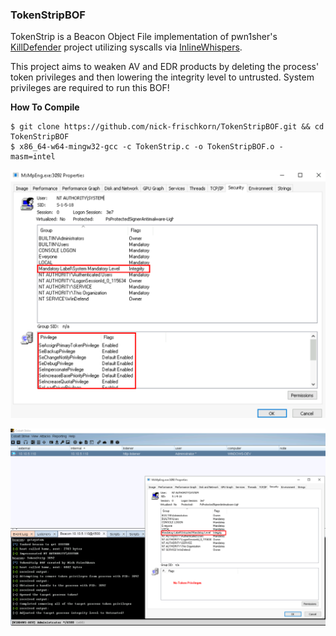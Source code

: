 ### TokenStripBOF

TokenStrip is a Beacon Object File implementation of pwn1sher's [KillDefender](https://github.com/pwn1sher/KillDefender/) project utilizing syscalls via [InlineWhispers](https://github.com/outflanknl/InlineWhispers).

This project aims to weaken AV and EDR products by deleting the process' token privileges and then lowering the integrity level to untrusted. System privileges are required to run this BOF!

**How To Compile**
```
$ git clone https://github.com/nick-frischkorn/TokenStripBOF.git && cd TokenStripBOF
$ x86_64-w64-mingw32-gcc -c TokenStrip.c -o TokenStripBOF.o -masm=intel
```



![before](images/before.png)

![after](images/after.png)
